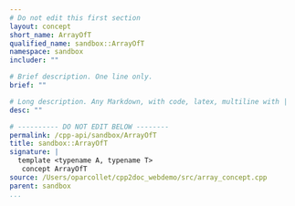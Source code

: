 ```yaml
---
# Do not edit this first section
layout: concept
short_name: ArrayOfT
qualified_name: sandbox::ArrayOfT
namespace: sandbox
includer: ""

# Brief description. One line only.
brief: ""

# Long description. Any Markdown, with code, latex, multiline with |
desc: ""

# ---------- DO NOT EDIT BELOW --------
permalink: /cpp-api/sandbox/ArrayOfT
title: sandbox::ArrayOfT
signature: |
  template <typename A, typename T>
   concept ArrayOfT
source: /Users/oparcollet/cpp2doc_webdemo/src/array_concept.cpp
parent: sandbox
...
```



